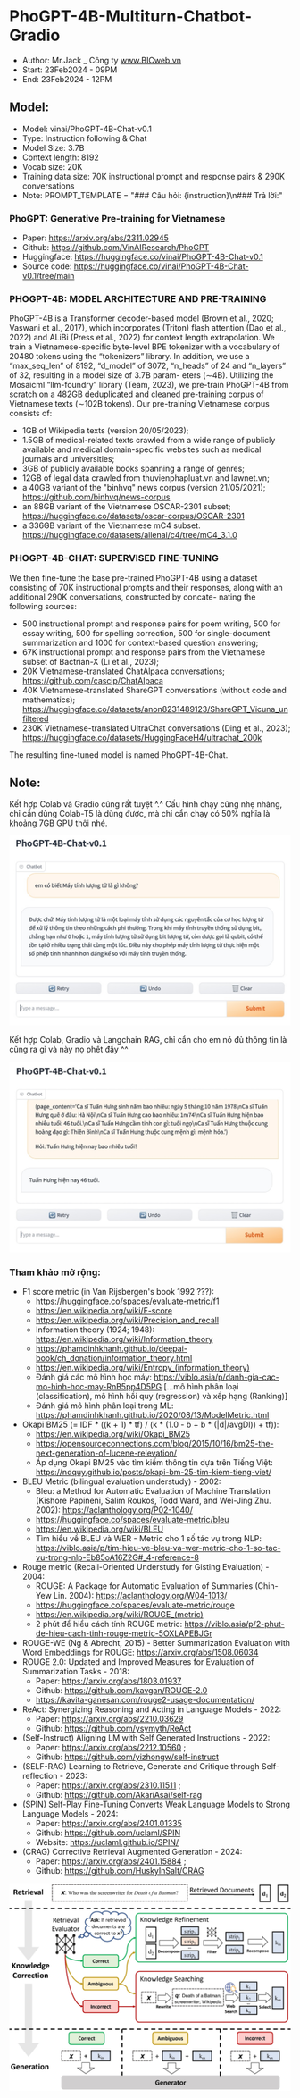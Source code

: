 # PhoGPT-4B-Multiturn-Chatbot-Gradio
- Author: Mr.Jack _ Công ty www.BICweb.vn
- Start: 23Feb2024 - 09PM
- End: 23Feb2024 - 12PM

## Model:
- Model: vinai/PhoGPT-4B-Chat-v0.1
- Type: Instruction following & Chat
- Model Size: 3.7B
- Context length: 8192
- Vocab size: 20K
- Training data size: 70K instructional prompt and response pairs & 290K conversations
- Note: PROMPT_TEMPLATE = "### Câu hỏi: {instruction}\n### Trả lời:"


### PhoGPT: Generative Pre-training for Vietnamese
- Paper: https://arxiv.org/abs/2311.02945
- Github: https://github.com/VinAIResearch/PhoGPT
- Huggingface: https://huggingface.co/vinai/PhoGPT-4B-Chat-v0.1
- Source code: https://huggingface.co/vinai/PhoGPT-4B-Chat-v0.1/tree/main

### PHOGPT-4B: MODEL ARCHITECTURE AND PRE-TRAINING
PhoGPT-4B is a Transformer decoder-based model (Brown et al., 2020; Vaswani et al., 2017), which incorporates (Triton) flash attention (Dao et al., 2022) and ALiBi (Press et al., 2022) for context length extrapolation. We train a Vietnamese-specific byte-level BPE tokenizer with a vocabulary of 20480 tokens using the “tokenizers” library. In addition, we use a “max_seq_len” of 8192, “d_model” of 3072, “n_heads” of 24 and “n_layers” of 32, resulting in a model size of 3.7B param- eters (∼4B). Utilizing the Mosaicml “llm-foundry” library (Team, 2023), we pre-train PhoGPT-4B from scratch on a 482GB deduplicated and cleaned pre-training corpus of Vietnamese texts (∼102B tokens). Our pre-training Vietnamese corpus consists of:
- 1GB of Wikipedia texts (version 20/05/2023);
- 1.5GB of medical-related texts crawled from a wide range of publicly available and medical
domain-specific websites such as medical journals and universities;
- 3GB of publicly available books spanning a range of genres;
- 12GB of legal data crawled from thuvienphapluat.vn and lawnet.vn;
- a 40GB variant of the "binhvq" news corpus (version 21/05/2021); https://github.com/binhvq/news-corpus
- an 88GB variant of the Vietnamese OSCAR-2301 subset; https://huggingface.co/datasets/oscar-corpus/OSCAR-2301
- a 336GB variant of the Vietnamese mC4 subset. https://huggingface.co/datasets/allenai/c4/tree/mC4_3.1.0

### PHOGPT-4B-CHAT: SUPERVISED FINE-TUNING
We then fine-tune the base pre-trained PhoGPT-4B using a dataset consisting of 70K instructional prompts and their responses, along with an additional 290K conversations, constructed by concate- nating the following sources:
- 500 instructional prompt and response pairs for poem writing, 500 for essay writing, 500 for spelling correction, 500 for single-document summarization and 1000 for context-based question answering;
- 67K instructional prompt and response pairs from the Vietnamese subset of Bactrian-X (Li et al., 2023);
- 20K Vietnamese-translated ChatAlpaca conversations; https://github.com/cascip/ChatAlpaca
- 40K Vietnamese-translated ShareGPT conversations (without code and mathematics); https://huggingface.co/datasets/anon8231489123/ShareGPT_Vicuna_unfiltered
- 230K Vietnamese-translated UltraChat conversations (Ding et al., 2023); https://huggingface.co/datasets/HuggingFaceH4/ultrachat_200k

The resulting fine-tuned model is named PhoGPT-4B-Chat.

## Note:
Kết hợp Colab và Gradio cũng rất tuyệt ^.^ Cấu hình chạy cũng nhẹ nhàng, chỉ cần dùng Colab-T5 là dùng được, mà chỉ cần chạy có 50% nghĩa là khoảng 7GB GPU thôi nhé.

![alt text](https://github.com/Mr-Jack-Tung/PhoGPT-4B-Multiturn-Chatbot-Gradio/blob/main/PhoGPT_4B_Chat_v01_Gradio_Multiturn_chatbot_23Feb2024.jpg)

Kết hợp Colab, Gradio và Langchain RAG, chỉ cần cho em nó đủ thông tin là cũng ra gì và này nọ phết đấy ^^

![alt text](https://github.com/Mr-Jack-Tung/PhoGPT-4B-Multiturn-Chatbot-Gradio/blob/main/PhoGPT_4B_Chat_v01_Gradio_with_RAG.jpg)


### Tham khảo mở rộng:
- F1 score metric (in Van Rijsbergen's book 1992 ???):
  - https://huggingface.co/spaces/evaluate-metric/f1
  - https://en.wikipedia.org/wiki/F-score
  - https://en.wikipedia.org/wiki/Precision_and_recall
  - Information theory (1924; 1948): https://en.wikipedia.org/wiki/Information_theory
  - https://phamdinhkhanh.github.io/deepai-book/ch_donation/information_theory.html
  - https://en.wikipedia.org/wiki/Entropy_(information_theory)
  - Đánh giá các mô hình học máy: https://viblo.asia/p/danh-gia-cac-mo-hinh-hoc-may-RnB5pp4D5PG [...mô hình phân loại (classification), mô hình hồi quy (regression) và xếp hạng (Ranking)]
  - Đánh giá mô hình phân loại trong ML: https://phamdinhkhanh.github.io/2020/08/13/ModelMetric.html
- Okapi BM25 (= IDF * ((k + 1) * tf) / (k * (1.0 - b + b * (|d|/avgDl)) + tf)):
  - https://en.wikipedia.org/wiki/Okapi_BM25
  - https://opensourceconnections.com/blog/2015/10/16/bm25-the-next-generation-of-lucene-relevation/
  - Áp dụng Okapi BM25 vào tìm kiếm thông tin dựa trên Tiếng Việt: https://ndquy.github.io/posts/okapi-bm-25-tim-kiem-tieng-viet/
- BLEU Metric (bilingual evaluation understudy) - 2002:
  - Bleu: a Method for Automatic Evaluation of Machine Translation (Kishore Papineni, Salim Roukos, Todd Ward, and Wei-Jing Zhu. 2002): https://aclanthology.org/P02-1040/
  - https://huggingface.co/spaces/evaluate-metric/bleu
  - https://en.wikipedia.org/wiki/BLEU
  - Tìm hiểu về BLEU và WER - Metric cho 1 số tác vụ trong NLP: https://viblo.asia/p/tim-hieu-ve-bleu-va-wer-metric-cho-1-so-tac-vu-trong-nlp-Eb85oA16Z2G#_4-reference-8
- Rouge metric (Recall-Oriented Understudy for Gisting Evaluation) - 2004:
  - ROUGE: A Package for Automatic Evaluation of Summaries (Chin-Yew Lin. 2004): https://aclanthology.org/W04-1013/
  - https://huggingface.co/spaces/evaluate-metric/rouge
  - https://en.wikipedia.org/wiki/ROUGE_(metric)
  - 2 phút để hiểu cách tính ROUGE metric: https://viblo.asia/p/2-phut-de-hieu-cach-tinh-rouge-metric-5OXLAPEBJGr
- ROUGE-WE (Ng & Abrecht, 2015) - Better Summarization Evaluation with Word Embeddings for ROUGE: https://arxiv.org/abs/1508.06034
- ROUGE 2.0: Updated and Improved Measures for Evaluation of Summarization Tasks - 2018:
  - Paper: https://arxiv.org/abs/1803.01937
  - Github: https://github.com/kavgan/ROUGE-2.0
  - https://kavita-ganesan.com/rouge2-usage-documentation/
- ReAct: Synergizing Reasoning and Acting in Language Models - 2022: 
  - Paper: https://arxiv.org/abs/2210.03629
  - Github: https://github.com/ysymyth/ReAct
- (Self-Instruct) Aligning LM with Self Generated Instructions - 2022:
  - Paper: https://arxiv.org/abs/2212.10560 ;
  - Github: https://github.com/yizhongw/self-instruct
- (SELF-RAG) Learning to Retrieve, Generate and Critique through Self-reflection - 2023:
  - Paper: https://arxiv.org/abs/2310.11511 ;
  - Github: https://github.com/AkariAsai/self-rag
- (SPIN) Self-Play Fine-Tuning Converts Weak Language Models to Strong Language Models - 2024:
  - Paper: https://arxiv.org/abs/2401.01335
  - Github: https://github.com/uclaml/SPIN
  - Website: https://uclaml.github.io/SPIN/
- (CRAG) Corrective Retrieval Augmented Generation - 2024:
  - Paper: https://arxiv.org/abs/2401.15884 ;
  - Github: https://github.com/HuskyInSalt/CRAG


![alt text](https://github.com/Mr-Jack-Tung/PhoGPT-4B-Multiturn-Chatbot-Gradio/blob/main/crag_method_overview.jpg)
